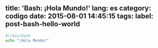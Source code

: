 title: 'Bash: ¡Hola Mundo!'
lang: es
category: codigo
date: 2015-08-01 14:45:15
tags:
label: post-bash-hello-world
---

```bash
#!/bin/bash
echo "¡Hola Mundo!"
```
